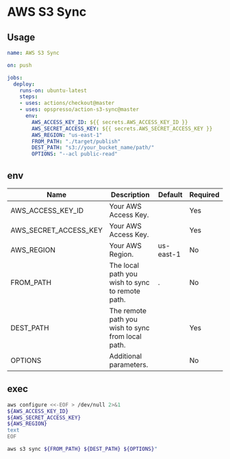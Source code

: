 # AWS S3 Sync

## Usage

```yaml
name: AWS S3 Sync

on: push

jobs:
  deploy:
    runs-on: ubuntu-latest
    steps:
    - uses: actions/checkout@master
    - uses: opspresso/action-s3-sync@master
      env:
        AWS_ACCESS_KEY_ID: ${{ secrets.AWS_ACCESS_KEY_ID }}
        AWS_SECRET_ACCESS_KEY: ${{ secrets.AWS_SECRET_ACCESS_KEY }}
        AWS_REGION: "us-east-1"
        FROM_PATH: "./target/publish"
        DEST_PATH: "s3://your_bucket_name/path/"
        OPTIONS: "--acl public-read"
```

## env

Name | Description | Default | Required
---- | ----------- | ------- | --------
AWS_ACCESS_KEY_ID | Your AWS Access Key. | | Yes
AWS_SECRET_ACCESS_KEY | Your AWS Access Key. | | Yes
AWS_REGION | Your AWS Region. | us-east-1 | No
FROM_PATH | The local path you wish to sync to remote path. | . | No
DEST_PATH | The remote path you wish to sync from local path. | | Yes
OPTIONS | Additional parameters. | | No

## exec

```bash
aws configure <<-EOF > /dev/null 2>&1
${AWS_ACCESS_KEY_ID}
${AWS_SECRET_ACCESS_KEY}
${AWS_REGION}
text
EOF

aws s3 sync ${FROM_PATH} ${DEST_PATH} ${OPTIONS}"
```
